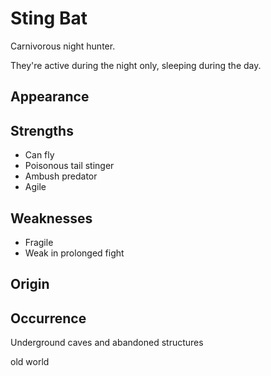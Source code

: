 # Sting Bat

Carnivorous night hunter. 

They're active during the night only, sleeping during the day. 

## Appearance


## Strengths
* Can fly
* Poisonous tail stinger
* Ambush predator
* Agile

## Weaknesses
* Fragile
* Weak in prolonged fight

## Origin


## Occurrence
Underground caves and abandoned structures

old world
